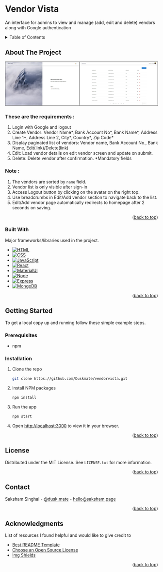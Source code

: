<a name="readme-top"></a>

<!-- PROJECT SHIELDS -->
<!--
*** I'm using markdown "reference style" links for readability.
*** Reference links are enclosed in brackets [ ] instead of parentheses ( ).
*** See the bottom of this document for the declaration of the reference variables\
*** https://www.markdownguide.org/basic-syntax/#reference-style-links
-->

# Vendor Vista
An interface for admins to view and manage (add, edit and delete) vendors along with Google authentication

<!-- TABLE OF CONTENTS -->
<details>
  <summary>Table of Contents</summary>
  <ol>
    <li>
      <a href="#about-the-project">About The Project</a>
      <ul>
        <li><a href="#built-with">Built With</a></li>
      </ul>
    </li>
    <li>
      <a href="#getting-started">Getting Started</a>
      <ul>
        <li><a href="#prerequisites">Prerequisites</a></li>
        <li><a href="#installation">Installation</a></li>
      </ul>
    </li>
    <li><a href="#license">License</a></li>
    <li><a href="#contact">Contact</a></li>
    <li><a href="#acknowledgments">Acknowledgments</a></li>
  </ol>
</details>

<!-- ABOUT THE PROJECT -->
## About The Project

[![Project Screen Shot][project-screenshot]](https://vendorvista.netlify.app/)

### These are the requirements :

1. Login with Google and logout
2. Create Vendor: Vendor Name*, Bank Account No*, Bank Name*, Address Line 1*, Address Line 2, City*, Country*, Zip Code*
3. Display paginated list of vendors: Vendor name, Bank Account No., Bank Name, Edit(link)/Delete(link)
4. Edit: Load vendor details on edit vendor screen and update on submit.
5. Delete: Delete vendor after confirmation.
*Mandatory fields

### Note :
1. The vendors are sorted by `name` field.
2. Vendor list is only visible after sign-in
3. Access Logout button by clicking on the avatar on the right top.
4. Use breadcrumbs in Edit/Add vendor section to navigate back to the list.
5. Edit/Add vendor page automatically redirects to homepage after 2 seconds on saving.

<p align="right">(<a href="#readme-top">back to top</a>)</p>

### Built With

Major frameworks/libraries used in the project.

* [![HTML][HTML]][HTML-url]
* [![CSS][CSS]][CSS-url]
* [![JavaScript][JavaScript]][JavaScript-url]
* [![React][React.js]][React-url]
* [![MaterialUI][MaterialUI]][MaterialUI-url]
* [![Node][Node.js]][Node-url]
* [![Express][Express.js]][Express-url]
* [![MongoDB][MongoDB]][MongoDB-url]

<p align="right">(<a href="#readme-top">back to top</a>)</p>

<!-- GETTING STARTED -->
## Getting Started

To get a local copy up and running follow these simple example steps.

### Prerequisites

* npm

### Installation

1. Clone the repo
   ```sh
   git clone https://github.com/Duskmate/vendorvista.git
   ```
2. Install NPM packages
   ```sh
   npm install
   ```
3. Run the app
   ```js
   npm start
   ```
4. Open [http://localhost:3000](http://localhost:3000) to view it in your browser.

<p align="right">(<a href="#readme-top">back to top</a>)</p>

<!-- LICENSE -->
## License

Distributed under the MIT License. See `LICENSE.txt` for more information.

<p align="right">(<a href="#readme-top">back to top</a>)</p>

<!-- CONTACT -->
## Contact

Saksham Singhal - [@dusk.mate](https://www.instagram.com/dusk.mate/) - hello@saksham.page

<p align="right">(<a href="#readme-top">back to top</a>)</p>

<!-- ACKNOWLEDGMENTS -->
## Acknowledgments

List of resources I found helpful and would like to give credit to

* [Best README Template](https://github.com/othneildrew/Best-README-Template/tree/master)
* [Choose an Open Source License](https://choosealicense.com)
* [Img Shields](https://shields.io)

<p align="right">(<a href="#readme-top">back to top</a>)</p>

<!-- MARKDOWN LINKS & IMAGES -->
<!-- https://www.markdownguide.org/basic-syntax/#reference-style-links -->
[project-screenshot]: src/images/preview.jpg
[HTML]: https://img.shields.io/badge/HTML5-E34F26?style=for-the-badge&logo=html5&logoColor=white
[HTML-url]: https://developer.mozilla.org/en-US/docs/Web/HTML
[CSS]: https://img.shields.io/badge/CSS-239120?&style=for-the-badge&logo=css3&logoColor=white
[CSS-url]: https://developer.mozilla.org/en-US/docs/Web/CSS
[JavaScript]: https://img.shields.io/badge/JavaScript-F7DF1E?style=for-the-badge&logo=javascript&logoColor=black
[JavaScript-url]: https://developer.mozilla.org/en-US/docs/Web/javascript
[React.js]: https://img.shields.io/badge/React-20232A?style=for-the-badge&logo=react&logoColor=61DAFB
[React-url]: https://reactjs.org/
[MaterialUI]: https://img.shields.io/badge/Material--UI-0081CB?style=for-the-badge&logo=material-ui&logoColor=white
[MaterialUI-url]: https://mui.com/material-ui/
[Node.js]: https://img.shields.io/badge/Node.js-43853D?style=for-the-badge&logo=node.js&logoColor=white
[Node-url]: https://nodejs.org/
[Express.js]: https://img.shields.io/badge/Express.js-404D59?style=for-the-badge
[Express-url]: https://expressjs.com/
[MongoDB]: https://img.shields.io/badge/MongoDB-4EA94B?style=for-the-badge&logo=mongodb&logoColor=white
[MongoDB-url]: https://www.mongodb.com/